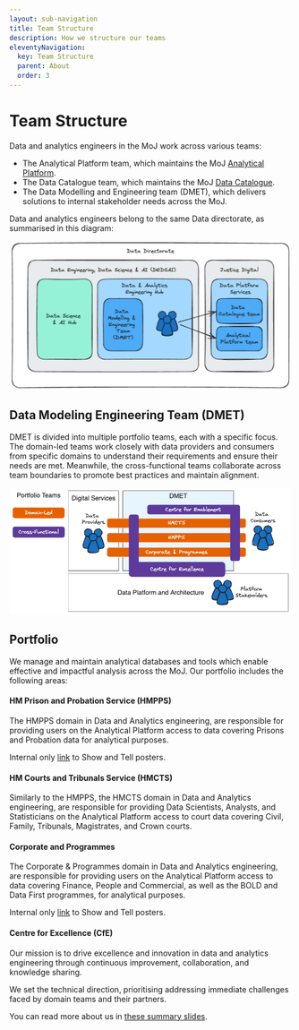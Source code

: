 ```yaml
---
layout: sub-navigation
title: Team Structure
description: How we structure our teams
eleventyNavigation:
  key: Team Structure
  parent: About
  order: 3
---
```

# Team Structure

Data and analytics engineers in the MoJ work across various teams:

- The Analytical Platform team, which maintains the MoJ [Analytical Platform](https://user-guidance.analytical-platform.service.justice.gov.uk/#content).
- The Data Catalogue team, which maintains the MoJ [Data Catalogue](https://user-guidance.analytical-platform.service.justice.gov.uk/#content).
- The Data Modelling and Engineering team (DMET), which delivers solutions to internal stakeholder needs across the MoJ.

Data and analytics engineers belong to the same Data directorate, as summarised in this diagram:

![team structure](./images/team-structure.excalidraw.png)

## Data Modeling Engineering Team (DMET)

DMET is divided into multiple portfolio teams, each with a specific focus. The domain-led teams work closely with data providers and consumers from specific domains to understand their requirements and ensure their needs are met. Meanwhile, the cross-functional teams collaborate across team boundaries to promote best practices and maintain alignment.

![dmet teams](./images/dmet-teams.excalidraw.png)

## Portfolio

We manage and maintain analytical databases and tools which enable effective and impactful analysis across the MoJ. Our portfolio includes the following areas:

#### HM Prison and Probation Service (HMPPS)

The HMPPS domain in Data and Analytics engineering, are responsible for providing users on the Analytical Platform access to data covering Prisons and Probation data for analytical purposes.

Internal only [link](https://justiceuk.sharepoint.com/:p:/r/sites/DataEngineeringDataScience/Shared%20Documents/General/1.%20Data%20%26%20Analytics%20Engineering%20Hub/3.%20Prison,%20Probation%20%26%20EM/hmpps_posters.pptx?d=w17120a8f29f2469cbfbe85be1a7049d2&csf=1&web=1&e=jX6jC7) to Show and Tell posters.

#### HM Courts and Tribunals Service (HMCTS)

Similarly to the HMPPS, the HMCTS domain in Data and Analytics engineering, are responsible for providing Data Scientists, Analysts, and Statisticians on the Analytical Platform access to court data covering Civil, Family, Tribunals, Magistrates, and Crown courts.

#### Corporate and Programmes

The Corporate & Programmes domain in Data and Analytics engineering, are responsible for providing users on the Analytical Platform access to data covering Finance, People and Commercial, as well as the BOLD and Data First programmes, for analytical purposes.

Internal only [link](https://justiceuk.sharepoint.com/:p:/s/DMETCorporate/EWYWM-dXQtlHguKF-Dnx8jUB8MsLZXWfamZ93GLF9cdhwA?e=S7fQ7s) to Show and Tell posters.

#### Centre for Excellence (CfE)

Our mission is to drive excellence and innovation in data and analytics engineering through continuous improvement, collaboration, and knowledge sharing.

We set the technical direction, prioritising addressing immediate challenges faced by domain teams and their partners.

You can read more about us in [these summary slides](https://moj-analytical-services.github.io/dmet-cfe/).

